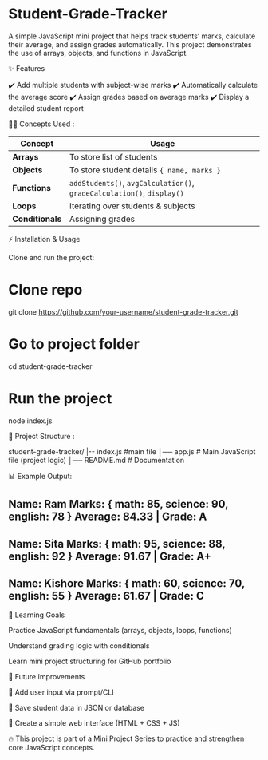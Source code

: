 # Student-Grade-Tracker
A simple JavaScript mini project that helps track students’ marks, calculate their average, and assign grades automatically. This project demonstrates the use of arrays, objects, and functions in JavaScript.


✨ Features

✔️ Add multiple students with subject-wise marks
✔️ Automatically calculate the average score
✔️ Assign grades based on average marks
✔️ Display a detailed student report

🧑‍💻 Concepts Used :

| Concept          | Usage                                                                  |
| ---------------- | ---------------------------------------------------------------------- |
| **Arrays**       | To store list of students                                              |
| **Objects**      | To store student details `{ name, marks }`                             |
| **Functions**    | `addStudents()`, `avgCalculation()`, `gradeCalculation()`, `display()` |
| **Loops**        | Iterating over students & subjects                                     |
| **Conditionals** | Assigning grades                                                       |


⚡ Installation & Usage

Clone and run the project:

# Clone repo
git clone https://github.com/your-username/student-grade-tracker.git

# Go to project folder
cd student-grade-tracker

# Run the project
node index.js


📂 Project Structure :

student-grade-tracker/
|-- index.js   #main file
│── app.js       # Main JavaScript file (project logic)
│── README.md      # Documentation


📊 Example Output:

Name: Ram
Marks:  { math: 85, science: 90, english: 78 }
Average: 84.33 | Grade: A
---------------------------------------
Name: Sita
Marks:  { math: 95, science: 88, english: 92 }
Average: 91.67 | Grade: A+
---------------------------------------
Name: Kishore
Marks:  { math: 60, science: 70, english: 55 }
Average: 61.67 | Grade: C
---------------------------------------



🎯 Learning Goals

Practice JavaScript fundamentals (arrays, objects, loops, functions)

Understand grading logic with conditionals

Learn mini project structuring for GitHub portfolio


🚀 Future Improvements

🔹 Add user input via prompt/CLI

🔹 Save student data in JSON or database

🔹 Create a simple web interface (HTML + CSS + JS)

🔥 This project is part of a Mini Project Series to practice and strengthen core JavaScript concepts.

